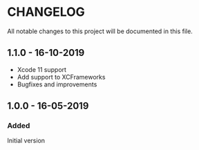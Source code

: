 # CHANGELOG
All notable changes to this project will be documented in this file.

## 1.1.0 - 16-10-2019
* Xcode 11 support
* Add support to XCFrameworks
* Bugfixes and improvements

## 1.0.0 - 16-05-2019
### Added
Initial version
